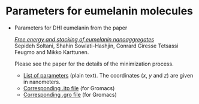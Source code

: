 # Parameters for eumelanin molecules

- Parameters for DHI eumelanin from the paper<P></p>
  [*Free energy and stacking of eumelanin nanoaggregates*](https://doi.org/10.1101/2021.08.31.458381)<br>
  Sepideh Soltani, Shahin Sowlati-Hashjin, Conrard Giresse Tetsassi Feugmo and Mikko Karttunen. <P></p>
  Please see the paper for the details of the minimization process.
  
  - [List of parameters](./dhi-eumelanin-parameters.md) (plain text). The coordinates (*x*, *y* and *z*) are given in nanometers. 
  - [Corresponding .itp file](./DHI-single.itp) (for Gromacs)
  - [Corresponding .gro file](./DHI-single.gro) (for Gromacs)
